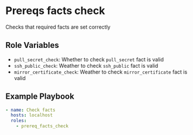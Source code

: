 # Prereqs facts check

Checks that required facts are set correctly

## Role Variables

- `pull_secret_check`: Whether to check `pull_secret` fact is valid
- `ssh_public_check`: Weather to check `ssh_public` fact is valid
- `mirror_certificate_check`: Weather to check `mirror_certificate` fact is valid

## Example Playbook

```yaml
- name: Check facts
  hosts: localhost
  roles:
    - prereq_facts_check
```
